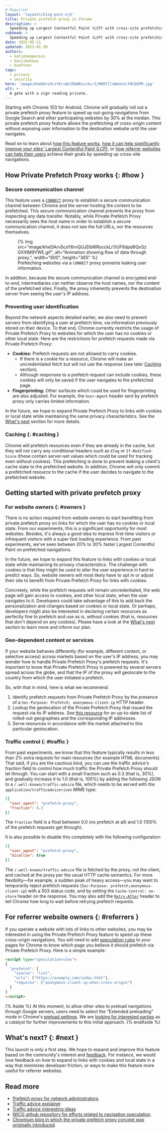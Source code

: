 ```yaml
---
# Required
layout: 'layouts/blog-post.njk'
title: Private prefetch proxy in Chrome
description: >
  Speeding up Largest Contentful Paint (LCP) with cross-site prefetching.
subhead: >
  Speeding up Largest Contentful Paint (LCP) with cross-site prefetching.
date: 2022-05-11
updated: 2023-01-30
authors:
  - katiehempenius
  - kenjibaheux
  - buettner
tags:
  - privacy
  - security
hero: 'image/kheDArv5csY6rvQUJDbWRscckLr1/MKR7llxWeUvVif0CDGPM.jpg'
alt: >
  A gate with a sign reading private.
---
```


Starting with Chrome 103 for Android, Chrome will gradually roll out a private prefetch proxy feature to speed up out-going navigations from Google Search and other participating websites by 30% at the median. This private prefetch proxy feature allows the prefetching of cross-origin content without exposing user information to the destination website until the user navigates.

Read on to learn about [how this feature works](#how), [how it can help significantly improve your sites' Largest Contentful Paint (LCP)](#owners), or [how referrer websites can help their users](#referrers) achieve their goals by speeding up cross-site navigations.

## How Private Prefetch Proxy works {: #how }

### Secure communication channel

This feature uses a [`CONNECT`](https://tools.ietf.org/html/rfc7231#section-4.3.6) proxy to establish a secure communication channel between Chrome and the server hosting the content to be prefetched. This secure communication channel prevents the proxy from inspecting any data transfer. Notably, while Private Prefetch Proxy necessarily sees the host name in order to establish a secure communication channel, it does not see the full URLs, nor the resources themselves.

<figure>
{% Img src="image/kheDArv5csY6rvQUJDbWRscckLr1/UF6dpd6QvSzGXXlM9YWE.gif", alt="Animation showing flow of data through proxy.", width="600", height="365" %}
  <figcaption>Prefetching websites via a <code>CONNECT</code> proxy prevents leaking user information.</figcaption>
</figure>

In addition, because the secure communication channel is encrypted end-to-end, intermediaries can neither observe the host names, nor the content of the prefetched sites. Finally, the proxy inherently prevents the destination server from seeing the user's IP address.

### Preventing user identification

Beyond the network aspects detailed earlier, we also need to prevent servers from identifying a user at prefetch time, via information previously stored on their device. To that end, Chrome currently restricts the usage of Private Prefetch Proxy to websites for which the user has no cookies or other local state. Here are the restrictions for prefetch requests made via Private Prefetch Proxy:

- **Cookies:** Prefetch requests are not allowed to carry cookies.
  - If there is a cookie for a resource, Chrome will make an uncredentialed fetch but will not use the response (see later [Caching](#caching) section).
  - Although responses to a prefetch request can include cookies, these cookies will only be saved if the user navigates to the prefetched page.
- **Fingerprinting:** Other surfaces which could be used for fingerprinting are also adjusted. For example, the `User-Agent` header sent by prefetch proxy only carries limited information.

In the future, we hope to expand Private Prefetch Proxy to links with cookies or local state while maintaining the same privacy characteristics. See the [What's next](#next) section for more details.

### Caching {: #caching }

Chrome will prefetch resources even if they are already in the cache, but they will not carry any conditional headers such as `ETag` or `If-Modified-Since` (these contain server-set values which could be used for tracking even without cookies). This prefetching is done to prevent leaking a client's cache state to the prefetched website. In addition, Chrome will only commit a prefetched resource to the cache if the user decides to navigate to the prefetched website.

## Getting started with private prefetch proxy

### For website owners {: #owners }

There is no action required from website owners to start benefiting from private prefetch proxy on links for which the user has no cookies or local state. From our experiments, this is a significant opportunity for most websites. Besides, it's always a good idea to impress first-time visitors or infrequent visitors with a super fast loading experience. From past experiments, we’ve seen between 20% to 30% faster Largest Contentful Paint on prefetched navigations.

In the future, we hope to expand this feature to links with cookies or local state while maintaining its privacy characteristics. The challenge with cookies is that they might be used to alter the user experience in hard to predict ways. So, website owners will most likely have to opt in or adjust their site to benefit from Private Prefetch Proxy for links with cookies.

Concretely, while the prefetch requests will remain uncredentialed, the web page will gain access to cookies, and other local state, when the user navigates to it. Developers could take advantage of this to add back the personalization and changes based on cookies or local state. Or perhaps, developers might also be interested in declaring certain resources as perfectly fine to prefetch and use as is, without cookies (that is, resources that don't depend on any cookies). Please have a look at the [What's next](#next) section to learn more and inform our plan.

### Geo-dependent content or services

If your website behaves differently (for example, different content, or selective access) across markets based on the user's IP address, you may wonder how to handle Private Prefetch Proxy's prefetch requests. It's important to know that Private Prefetch Proxy is powered by several servers spread across the globe, and that the IP of the proxy will geolocate to the country from which the user initiated a prefetch.

So, with that in mind, here is what we recommend:

1. Identify prefetch requests from Private Prefetch Proxy by the presence of a `Sec-Purpose: Prefetch; anonymous-client-ip` HTTP header.
1. Lookup the geolocation of the Private Prefetch Proxy that issued the request via its IP address. See [this resource](https://www.gstatic.com/chrome/prefetchproxy/prefetch_proxy_geofeed) for an up-to-date list of rolled-out geographies and the corresponding IP addresses.
1. Serve resources in accordance with the market attached to this particular geolocation.

### Traffic control {: #traffic }

From past experiments, we know that this feature typically results in less than 2% extra requests for main resources (for example HTML documents). That said, if you are the cautious kind, you can use the traffic advice's fraction field to control how much traffic the Private Prefetch Proxy should let through. You can start with a small fraction such as 0.3 (that is, 30%), and gradually increase it to 1.0 (that is, 100%) by adding the following JSON to a `/.well-known/traffic-advice` file, which needs to be served with the `application/trafficadvice+json` MIME type:

```json
[{
  "user_agent": "prefetch-proxy",
  "fraction": 0.3
}]
```

The `fraction` field is a float between 0.0 (no prefetch at all) and 1.0 (100% of the prefetch requests get through).

It is also possible to disable this completely with the following configuration:

```json
[{
  "user_agent": "prefetch-proxy",
  "disallow": true
}]
```

The `/.well-known/traffic-advice` file is fetched by the proxy, not the client, and cached at the proxy per the usual HTTP cache semantics. For more flexibility—for example, a sudden peak of heavy access—you may want to temporarily reject prefetch requests (`Sec-Purpose: prefetch;anonymous-client-ip`) with a 503 status code, and by setting the `Cache-Control: no-store` header on the response. You may also add the [`Retry-After`](https://tools.ietf.org/html/rfc7231#section-6.6.4) header to tell Chrome how long to wait before retrying prefetch requests.

## For referrer website owners {: #referrers }

If you operate a website with lots of links to other websites, you may be interested in using the Private Prefetch Proxy feature to speed up these cross-origin navigations. You will need to add [speculation rules](/blog/prerender-pages/#using-the-speculation-rules-api-to-prerender-pages) to your pages for Chrome to know which page you believe it should prefetch via Private Prefetch Proxy. Here is a simple example:

```html
<script type="speculationrules">
{
  "prefetch": [
    "source": "list",
    "urls": ["https://example.com/index.html"],
    "requires": ["anonymous-client-ip-when-cross-origin"]
  ]
}
</script>
```

{% Aside %}
At this moment, to allow other sites to preload navigations through Google servers, users need to select the "Extended preloading" mode in Chrome's [preload settings](https://support.google.com/chrome/answer/1385029?hl=en&co=GENIE.Platform%3DAndroid). We are [looking for interested parties](https://github.com/WICG/nav-speculation/issues/) as a catalyst for further improvements to this initial approach.
{% endAside %}

## What's next? {: #next }

This launch is only a first step. We hope to expand and improve this feature based on the community's interest and [feedback](https://github.com/WICG/nav-speculation/issues/). For instance, we would love feedback on how to expand to links with cookies and local state in a way that minimizes developer friction, or ways to make this feature more useful for referrer websites.

## Read more

- [Prefetch proxy for network administrators](/multidevice/private-prefetch-proxy-for-network-admins).
- [Traffic advice explainer](https://github.com/buettner/private-prefetch-proxy/blob/main/traffic-advice.md)
- [Traffic advice interesting ideas](https://buettner.github.io/private-prefetch-proxy/traffic-advice.html)
- [WICG github repository for efforts related to navigation speculation](https://github.com/WICG/nav-speculation/).
- [Chromium blog in which the private prefetch proxy concept was originally introduced](https://blog.chromium.org/2020/12/continuing-our-journey-to-bring-instant.html).
